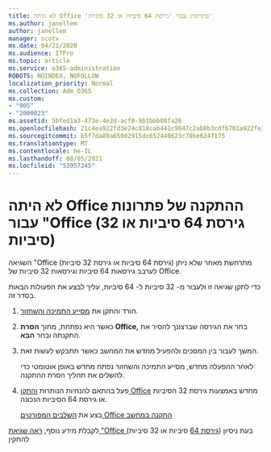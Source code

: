 ```yaml
---
title: לא היתה Office 'פתרונות עבור 'גירסת 64 סיביות או 32 סיביות'
ms.author: janellem
author: janellem
manager: scotv
ms.date: 04/21/2020
ms.audience: ITPro
ms.topic: article
ms.service: o365-administration
ROBOTS: NOINDEX, NOFOLLOW
localization_priority: Normal
ms.collection: Adm_O365
ms.custom:
- "905"
- "2000023"
ms.assetid: 5bfed1a3-473e-4e2d-acf0-9b1bbb08fa26
ms.openlocfilehash: 21c4ea922fd3e24c818cab441c9847c2ab8b3cdf6701a922fe30d284317d2291
ms.sourcegitcommit: b5f7da89a650d2915dc652449623c78be6247175
ms.translationtype: MT
ms.contentlocale: he-IL
ms.lasthandoff: 08/05/2021
ms.locfileid: "53957245"
---
```

# <a name="solutions-for-office-64-bit-or-32-bit-couldnt-be-installed"></a>לא היתה Office ההתקנה של פתרונות עבור "Office (גירסת 64 סיביות או 32 סיביות)

השגיאה "Office (גירסת 64 סיביות או גירסת 32 סיביות) מתרחשת מאחר שלא ניתן לערבב גירסאות 64 סיביות וגירסאות 32 סיביות של Office.
  
כדי לתקן שגיאה זו ולעבור מ- 32 סיביות ל- 64 סיביות, עליך לבצע את הפעולות הבאות בסדר זה.
  
1. הורד והתקן את [מסייע התמיכה והשחזור](https://aka.ms/SARA-OfficeUninstall-Alchemy).

1. כאשר היא נפתחת, מתוך **הסרת Office,** בחר את הגירסה שברצונך להסיר את התקנתה ובחר **הבא**.

2. המשך לעבור בין המסכים ולהפעיל מחדש את המחשב כאשר תתבקש לעשות זאת.

    לאחר ההפעלה מחדש, מסייע התמיכה והשחזור נפתח מחדש באופן אוטומטי כדי להשלים את תהליך הסרת ההתקנה.

3. פעל בהתאם להנחיות הנותרות [והתקן Office](https://portal.office.com/OLS/MySoftware.aspx) מחדש באמצעות גירסת 32 הסיביות או גירסת 64 הסיביות הנכונה.

    בצע את [השלבים המפורטים Office התקנה במחשב](https://support.office.com/article/4414eaaf-0478-48be-9c42-23adc4716658?wt.mc_id=Alchemy_ClientDIA)

לקבלת מידע נוסף, [ראה שגיאת "Office (גירסת 64](https://support.office.com/article/2e2dc9e5-3eb0-420c-862a-ab085b38597f?wt.mc_id=Alchemy_ClientDIA) סיביות או 32 סיביות) בעת ניסיון להתקין
  